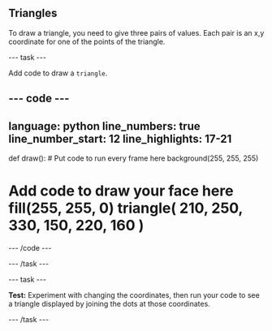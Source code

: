 ## Triangles

To draw a triangle, you need to give three pairs of values. Each pair is an x,y coordinate for one of the points of the triangle.

--- task ---

Add code to draw a `triangle`.

--- code ---
---
language: python line_numbers: true line_number_start: 12
line_highlights: 17-21
---

def draw(): # Put code to run every frame here background(255, 255, 255)  
# Add code to draw your face here fill(255, 255, 0) triangle( 210, 250, 330, 150, 220, 160 )

--- /code ---

--- /task ---

--- task ---

**Test:** Experiment with changing the coordinates, then run your code to see a triangle displayed by joining the dots at those coordinates.

--- /task ---

